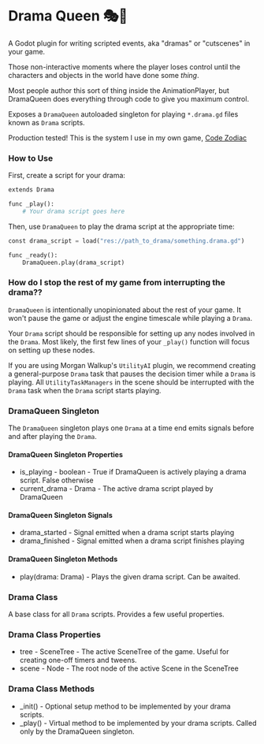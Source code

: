# Drama Queen 🎭👸

A Godot plugin for writing scripted events, aka "dramas" or "cutscenes" in your game.

Those non-interactive moments where the player loses control until the characters and objects in the world have done some *thing*.

Most people author this sort of thing inside the AnimationPlayer, but DramaQueen does everything through code to give you maximum control.

Exposes a `DramaQueen` autoloaded singleton for playing `*.drama.gd` files known as `Drama` scripts.

Production tested! This is the system I use in my own game, [Code Zodiac](https://store.steampowered.com/app/2403880/Code_Zodiac/)


### How to Use

First, create a script for your drama:
```py
extends Drama

func _play():
    # Your drama script goes here
```

Then, use `DramaQueen` to play the drama script at the appropriate time:
```py
const drama_script = load("res://path_to_drama/something.drama.gd")

func _ready():
    DramaQueen.play(drama_script)    
```

### How do I stop the rest of my game from interrupting the drama??

`DramaQueen` is intentionally unopinionated about the rest of your game. It won't pause the game or adjust the engine timescale while playing a `Drama`.

Your `Drama` script should be responsible for setting up any nodes involved in the `Drama`. Most likely, the first few lines of your `_play()` function will focus on setting up these nodes.

If you are using Morgan Walkup's `UtilityAI` plugin, we recommend creating a general-purpose `Drama` task that pauses the decision timer while a `Drama` is playing. All `UtilityTaskManagers` in the scene should be interrupted with the `Drama` task when the `Drama` script starts playing.


### DramaQueen Singleton

The `DramaQueen` singleton plays one `Drama` at a time end emits signals before and after playing the `Drama`.

#### DramaQueen Singleton Properties

- is_playing - boolean - True if DramaQueen is actively playing a drama script. False otherwise
- current_drama - Drama - The active drama script played by DramaQueen

#### DramaQueen Singleton Signals

- drama_started - Signal emitted when a drama script starts playing
- drama_finished - Signal emitted when a drama script finishes playing

#### DramaQueen Singleton Methods

- play(drama: Drama) - Plays the given drama script. Can be awaited.


### Drama Class

A base class for all `Drama` scripts. Provides a few useful properties.

### Drama Class Properties

- tree - SceneTree - The active SceneTree of the game. Useful for creating one-off timers and tweens.
- scene - Node - The root node of the active Scene in the SceneTree

### Drama Class Methods

- _init() - Optional setup method to be implemented by your drama scripts.
- _play() - Virtual method to be implemented by your drama scripts. Called only by the DramaQueen singleton.


